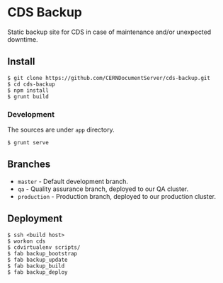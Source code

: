 # CDS Backup
Static backup site for CDS in case of maintenance and/or unexpected downtime.

## Install

```console
$ git clone https://github.com/CERNDocumentServer/cds-backup.git
$ cd cds-backup
$ npm install
$ grunt build
```

### Development
The sources are under `app` directory.

```console
$ grunt serve
```

## Branches
* ``master`` - Default development branch.
* ``qa`` - Quality assurance branch, deployed to our QA cluster.
* ``production`` - Production branch, deployed to our production cluster.

## Deployment
```console
$ ssh <build host>
$ workon cds
$ cdvirtualenv scripts/
$ fab backup_bootstrap
$ fab backup_update
$ fab backup_build
$ fab backup_deploy
```
